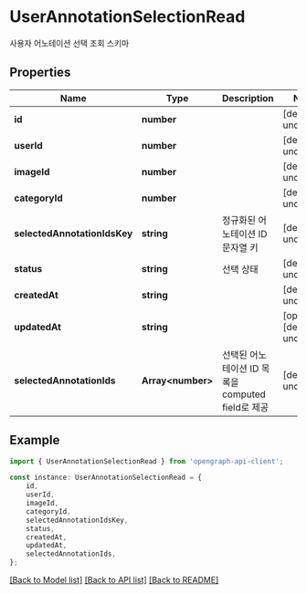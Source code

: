 # UserAnnotationSelectionRead

사용자 어노테이션 선택 조회 스키마

## Properties

Name | Type | Description | Notes
------------ | ------------- | ------------- | -------------
**id** | **number** |  | [default to undefined]
**userId** | **number** |  | [default to undefined]
**imageId** | **number** |  | [default to undefined]
**categoryId** | **number** |  | [default to undefined]
**selectedAnnotationIdsKey** | **string** | 정규화된 어노테이션 ID 문자열 키 | [default to undefined]
**status** | **string** | 선택 상태 | [default to undefined]
**createdAt** | **string** |  | [default to undefined]
**updatedAt** | **string** |  | [optional] [default to undefined]
**selectedAnnotationIds** | **Array&lt;number&gt;** | 선택된 어노테이션 ID 목록을 computed field로 제공 | [default to undefined]

## Example

```typescript
import { UserAnnotationSelectionRead } from 'opengraph-api-client';

const instance: UserAnnotationSelectionRead = {
    id,
    userId,
    imageId,
    categoryId,
    selectedAnnotationIdsKey,
    status,
    createdAt,
    updatedAt,
    selectedAnnotationIds,
};
```

[[Back to Model list]](../README.md#documentation-for-models) [[Back to API list]](../README.md#documentation-for-api-endpoints) [[Back to README]](../README.md)
